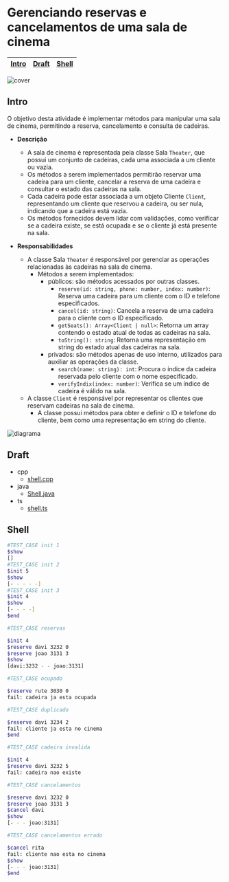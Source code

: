 # Gerenciando reservas e cancelamentos de uma sala de cinema

<!-- toch -->
[Intro](#intro) | [Draft](#draft) | [Shell](#shell)
-- | -- | --
<!-- toch -->

![cover](https://raw.githubusercontent.com/qxcodepoo/arcade/master/base/cinema/cover.jpg)

## Intro

O objetivo desta atividade é implementar métodos para manipular uma sala de cinema, permitindo a reserva, cancelamento e consulta de cadeiras.

- **Descrição**
  - A sala de cinema é representada pela classe Sala `Theater`, que possui um conjunto de cadeiras, cada uma associada a um cliente ou vazia.
  - Os métodos a serem implementados permitirão reservar uma cadeira para um cliente, cancelar a reserva de uma cadeira e consultar o estado das cadeiras na sala.
  - Cada cadeira pode estar associada a um objeto Cliente `Client`, representando um cliente que reservou a cadeira, ou ser nula, indicando que a cadeira está vazia.
  - Os métodos fornecidos devem lidar com validações, como verificar se a cadeira existe, se está ocupada e se o cliente já está presente na sala.

- **Responsabilidades**
  - A classe Sala `Theater` é responsável por gerenciar as operações relacionadas às cadeiras na sala de cinema.
    - Métodos a serem implementados:
      - públicos: são métodos acessados por outras classes.
        - `reserve(id: string, phone: number, index: number)`: Reserva uma cadeira para um cliente com o ID e telefone especificados.
        - `cancel(id: string)`: Cancela a reserva de uma cadeira para o cliente com o ID especificado.
        - `getSeats(): Array<Client | null>`: Retorna um array contendo o estado atual de todas as cadeiras na sala.
        - `toString(): string`: Retorna uma representação em string do estado atual das cadeiras na sala.
      - privados: são métodos apenas de uso interno, utilizados para auxiliar as operações da classe.
        - `search(name: string): int`: Procura o índice da cadeira reservada pelo cliente com o nome especificado.
        - `verifyIndix(index: number)`: Verifica se um índice de cadeira é válido na sala.
  - A classe `Client` é responsável por representar os clientes que reservam cadeiras na sala de cinema.
    - A classe possui métodos para obter e definir o ID e telefone do cliente, bem como uma representação em string do cliente.

![diagrama](https://raw.githubusercontent.com/qxcodepoo/arcade/master/base/cinema/diagrama.png)

## Draft

<!-- links .cache/draft -->
- cpp
  - [shell.cpp](https://github.com/qxcodepoo/arcade/blob/master/base/cinema/.cache/draft/cpp/shell.cpp)
- java
  - [Shell.java](https://github.com/qxcodepoo/arcade/blob/master/base/cinema/.cache/draft/java/Shell.java)
- ts
  - [shell.ts](https://github.com/qxcodepoo/arcade/blob/master/base/cinema/.cache/draft/ts/shell.ts)
<!-- links -->

## Shell

```bash
#TEST_CASE init 1
$show
[]
#TEST_CASE init 2
$init 5
$show
[- - - - -]
#TEST_CASE init 3
$init 4
$show
[- - - -]
$end
```

```sh
#TEST_CASE reservas

$init 4
$reserve davi 3232 0
$reserve joao 3131 3
$show
[davi:3232 - - joao:3131]

#TEST_CASE ocupado

$reserve rute 3030 0
fail: cadeira ja esta ocupada

#TEST_CASE duplicado

$reserve davi 3234 2
fail: cliente ja esta no cinema
$end
```

```sh
#TEST_CASE cadeira invalida

$init 4
$reserve davi 3232 5
fail: cadeira nao existe

#TEST_CASE cancelamentos

$reserve davi 3232 0
$reserve joao 3131 3
$cancel davi
$show
[- - - joao:3131]

#TEST_CASE cancelamentos errado

$cancel rita
fail: cliente nao esta no cinema
$show
[- - - joao:3131]
$end
```
